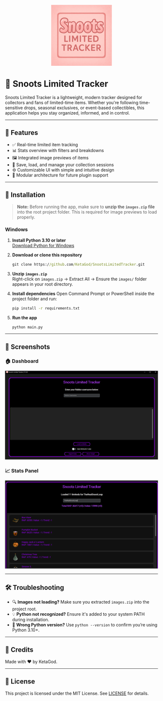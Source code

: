 
<p align="center">
  <img src="assets/logo.png" alt="Snoots Limited Tracker Logo" width="200"/>
</p>

# 🎯 Snoots Limited Tracker

Snoots Limited Tracker is a lightweight, modern tracker designed for collectors and fans of limited-time items. Whether you're following time-sensitive drops, seasonal exclusives, or event-based collectibles, this application helps you stay organized, informed, and in control.

---

## 🚀 Features

- ✅ Real-time limited item tracking  
- 📊 Stats overview with filters and breakdowns  
- 🖼️ Integrated image previews of items  
- 📝 Save, load, and manage your collection sessions  
- ⚙️ Customizable UI with simple and intuitive design  
- 🧩 Modular architecture for future plugin support  

---

## 💾 Installation

>  **Note:** Before running the app, make sure to **unzip the `images.zip` file** into the root project folder. This is required for image previews to load properly.

### Windows

1. **Install Python 3.10 or later**  
   [Download Python for Windows](https://www.python.org/downloads/windows/)

2. **Download or clone this repository**
   ```cmd
   git clone https://github.com/KetaGod/SnootsLimitedTracker.git
   ```

3. **Unzip `images.zip`**  
   Right-click on `images.zip` → Extract All → Ensure the `images/` folder appears in your root directory.

4. **Install dependencies**
   Open Command Prompt or PowerShell inside the project folder and run:
   ```cmd
   pip install -r requirements.txt
   ```

5. **Run the app**
   ```cmd
   python main.py
   ```

---

## 📸 Screenshots

### 🏠 Dashboard  
![Dashboard](assets/main_window.png)

### 📈 Stats Panel  
![Stats Panel](assets/limiteds_view.png)

---

## 🛠️ Troubleshooting

- 🔍 **Images not loading?** Make sure you extracted `images.zip` into the project root.
- 💡 **Python not recognized?** Ensure it's added to your system PATH during installation.
- 🐍 **Wrong Python version?** Use `python --version` to confirm you’re using Python 3.10+.

---

## 🧠 Credits

Made with ❤️ by KetaGod.  

---

## 📃 License

This project is licensed under the MIT License. See [LICENSE](LICENSE) for details.
